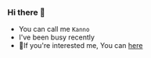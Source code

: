 
### Hi there 👋



- You can call me `Kanno`
- I've been busy recently
- 💬If you're interested me, You can  [here](mailto:812137533@qq.com)
